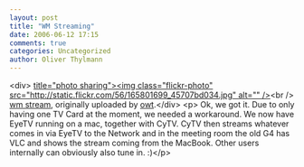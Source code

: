 ```yaml
---
layout: post
title: "WM Streaming"
date: 2006-06-12 17:15
comments: true
categories: Uncategorized
author: Oliver Thylmann
---
```



&lt;div&gt;	[ title=&quot;photo sharing&quot;&gt;&lt;img class=&quot;flickr-photo&quot; src=&quot;http://static.flickr.com/56/165801699_45707bd034.jpg&quot; alt=&quot;&quot; /&gt;](http://www.flickr.com/photos/oliver/165801699/)&lt;br /&gt;	[wm stream](http://www.flickr.com/photos/oliver/165801699/), originally uploaded by [owt](http://www.flickr.com/people/oliver/).&lt;/div&gt;				&lt;p&gt;	Ok, we got it. Due to only having one TV Card at the moment, we needed a workaround. We now have EyeTV running on a mac, together with CyTV. CyTV then streams whatever comes in via EyeTV to the Network and in the meeting room the old G4 has VLC and shows the stream coming from the MacBook. Other users internally can obviously also tune in. :)&lt;/p&gt;


